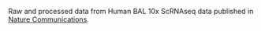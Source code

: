 Raw and processed data from Human BAL 10x ScRNAseq data published in [Nature Communications](https://www.nature.com/articles/s41467-025-57668-y).
